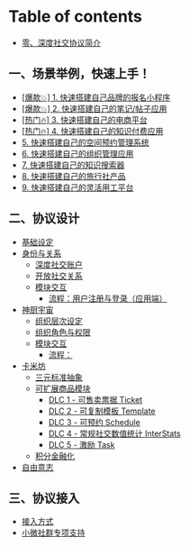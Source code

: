 # Table of contents

* [零、深度社交协议简介](README.md)

## 一、场景举例，快速上手！ <a href="#examples" id="examples"></a>

* [\[爆款💥\] 1. 快速搭建自己品牌的报名小程序](examples/bao-kuan-1.-kuai-su-da-jian-zi-ji-pin-pai-de-bao-ming-xiao-cheng-xu.md)
* [\[爆款💥\] 2. 快速搭建自己的笔记/帖子应用](examples/bao-kuan-2.-kuai-su-da-jian-zi-ji-de-bi-ji-tie-zi-ying-yong.md)
* [\[热门🔥\] 3. 快速搭建自己的电商平台](examples/re-men-3.-kuai-su-da-jian-zi-ji-de-dian-shang-ping-tai.md)
* [\[热门🔥\] 4. 快速搭建自己的知识付费应用](examples/re-men-4.-kuai-su-da-jian-zi-ji-de-zhi-shi-fu-fei-ying-yong.md)
* [5. 快速搭建自己的空间预约管理系统](examples/5.-kuai-su-da-jian-zi-ji-de-kong-jian-yu-yue-guan-li-xi-tong.md)
* [6. 快速搭建自己的组织管理应用](examples/6.-kuai-su-da-jian-zi-ji-de-zu-zhi-guan-li-ying-yong.md)
* [7. 快速搭建自己的知识搜索器](examples/7.-kuai-su-da-jian-zi-ji-de-zhi-shi-sou-suo-qi.md)
* [8. 快速搭建自己的旅行社产品](examples/8.-kuai-su-da-jian-zi-ji-de-lv-hang-she-chan-pin.md)
* [9. 快速搭建自己的灵活用工平台](examples/9.-kuai-su-da-jian-zi-ji-de-ling-huo-yong-gong-ping-tai.md)

## 二、协议设计 <a href="#designs" id="designs"></a>

* [基础设定](designs/ji-chu-she-ding.md)
* [身份与关系](designs/shen-fen-yu-guan-xi/README.md)
  * [深度社交账户](designs/shen-fen-yu-guan-xi/shen-du-she-jiao-zhang-hu.md)
  * [开放社交关系](designs/shen-fen-yu-guan-xi/kai-fang-she-jiao-guan-xi.md)
  * [模块交互](designs/shen-fen-yu-guan-xi/mo-kuai-jiao-hu/README.md)
    * [流程：用户注册与登录（应用端）](designs/shen-fen-yu-guan-xi/mo-kuai-jiao-hu/liu-cheng-yong-hu-zhu-ce-yu-deng-lu-ying-yong-duan.md)
* [神厨宇宙](designs/shen-chu-yu-zhou/README.md)
  * [组织层次设定](designs/shen-chu-yu-zhou/zu-zhi-ceng-ci-she-ding.md)
  * [组织角色与权限](designs/shen-chu-yu-zhou/zu-zhi-jue-se-yu-quan-xian.md)
  * [模块交互](designs/shen-chu-yu-zhou/mo-kuai-jiao-hu/README.md)
    * [流程：](designs/shen-chu-yu-zhou/mo-kuai-jiao-hu/liu-cheng.md)
* [卡米坊](designs/ka-mi-fang/README.md)
  * [三元标准抽象](designs/ka-mi-fang/san-yuan-biao-zhun-chou-xiang.md)
  * [可扩展商品模块](designs/ka-mi-fang/ke-kuo-zhan-shang-pin-mo-kuai/README.md)
    * [DLC 1 - 可售卖票据 Ticket](designs/ka-mi-fang/ke-kuo-zhan-shang-pin-mo-kuai/dlc-1-ke-shou-mai-piao-ju-ticket.md)
    * [DLC 2 - 可复制模板 Template](designs/ka-mi-fang/ke-kuo-zhan-shang-pin-mo-kuai/dlc-2-ke-fu-zhi-mu-ban-template.md)
    * [DLC 3 - 可预约 Schedule](designs/ka-mi-fang/ke-kuo-zhan-shang-pin-mo-kuai/dlc-3-ke-yu-yue-schedule.md)
    * [DLC 4 - 常规社交数值统计 InterStats](designs/ka-mi-fang/ke-kuo-zhan-shang-pin-mo-kuai/dlc-4-chang-gui-she-jiao-shu-zhi-tong-ji-interstats.md)
    * [DLC 5 - 激励 Task](designs/ka-mi-fang/ke-kuo-zhan-shang-pin-mo-kuai/dlc-5-ji-li-task.md)
  * [积分金融化](designs/ka-mi-fang/ji-fen-jin-rong-hua.md)
* [自由意志](designs/zi-you-yi-zhi.md)

## 三、协议接入 <a href="#integrations" id="integrations"></a>

* [接入方式](integrations/jie-ru-fang-shi.md)
* [小微社群专项支持](integrations/xiao-wei-she-qun-zhuan-xiang-zhi-chi.md)
